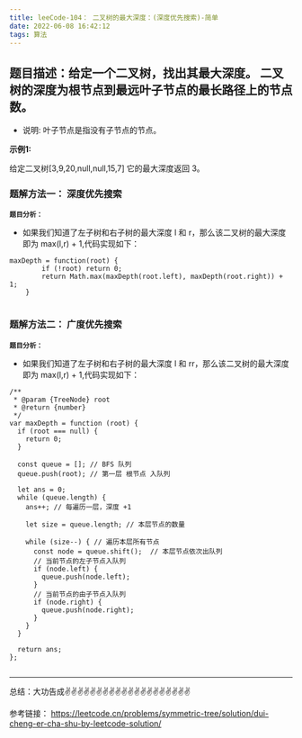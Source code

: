 ```yaml
---
title: leeCode-104： 二叉树的最大深度：(深度优先搜索)-简单
date: 2022-06-08 16:42:12
tags: 算法
---
```

<meta name="referrer" content="no-referrer"/>

## 题目描述：给定一个二叉树，找出其最大深度。 二叉树的深度为根节点到最远叶子节点的最长路径上的节点数。

* 说明: 叶子节点是指没有子节点的节点。


**示例1:**


给定二叉树[3,9,20,null,null,15,7] 它的最大深度返回 3。



### 题解方法一： 深度优先搜索

**`题目分析：`**
* 如果我们知道了左子树和右子树的最大深度 l 和 r，那么该二叉树的最大深度即为 max(l,r) + 1,代码实现如下：
```
maxDepth = function(root) {
        if (!root) return 0;
        return Math.max(maxDepth(root.left), maxDepth(root.right)) + 1;
    }


```

### 题解方法二： 广度优先搜索

**`题目分析：`**
* 如果我们知道了左子树和右子树的最大深度 l 和 rr，那么该二叉树的最大深度即为 max(l,r) + 1,代码实现如下：
```
/**
 * @param {TreeNode} root
 * @return {number}
 */
var maxDepth = function (root) {
  if (root === null) {
    return 0;
  }

  const queue = []; // BFS 队列
  queue.push(root); // 第一层 根节点 入队列

  let ans = 0;
  while (queue.length) {
    ans++; // 每遍历一层，深度 +1

    let size = queue.length; // 本层节点的数量

    while (size--) { // 遍历本层所有节点
      const node = queue.shift();  // 本层节点依次出队列
      // 当前节点的左子节点入队列
      if (node.left) {
        queue.push(node.left);
      }
      // 当前节点的由子节点入队列
      if (node.right) {
        queue.push(node.right);
      }
    }
  }

  return ans;
};


```


 ---
总结：大功告成✌️✌️✌️✌️✌️✌️✌️✌️✌️✌️✌️✌️✌️✌️✌️✌️✌️✌️✌️✌️

参考链接：
https://leetcode.cn/problems/symmetric-tree/solution/dui-cheng-er-cha-shu-by-leetcode-solution/

